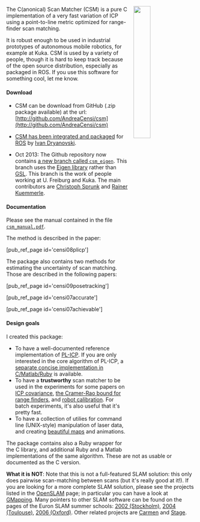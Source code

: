 
<img src="https://censi.science/pub/research/2007-plicp/sm_plicp_zoom_crop.gif" style='float:right; margin: 1em; width: 30%'/>
    
The C(anonical) Scan Matcher (CSM) is a pure C implementation of a very fast variation of ICP 
using a point-to-line metric optimized for range-finder scan matching.

It is robust enough to be used in industrial prototypes of autonomous
mobile robotics, for example at Kuka. CSM is used by a variety of people, though it is hard to keep track because of the open source distribution, especially as packaged in ROS. 
If you use this software for something cool, let me know.

#### Download

* CSM can be download from GitHub (.zip package available) at the url:  
  [http://github.com/AndreaCensi/csm](http://github.com/AndreaCensi/csm)

* [CSM has been integrated and packaged][stack] for [ROS] by [Ivan Dryanovski][ivan].

* Oct 2013: The Github repository now contains [a new branch called ``csm_eigen``](https://github.com/AndreaCensi/csm/tree/csm_eigen). 
This branch uses the [Eigen library](http://eigen.tuxfamily.org/index.php?title=Main_Page) rather than [GSL](http://www.gnu.org/software/gsl/). This branch is the work of people working at U. Freiburg and Kuka. The main contributors are [Christoph Sprunk](http://www.informatik.uni-freiburg.de/~sprunkc/) and [Rainer Kuemmerle](http://www.informatik.uni-freiburg.de/~kuemmerl/).

#### Documentation

Please see the manual contained in the file [``csm_manual.pdf``][manual]. 

[manual]: https://github.com/AndreaCensi/csm/blob/master/csm_manual.pdf

The method is described in the paper:

[pub_ref_page id='censi08plicp']

The package also contains two methods for estimating the
uncertainty of scan matching. Those are described in the following papers: 

[pub_ref_page id='censi09posetracking']

[pub_ref_page id='censi07accurate']

[pub_ref_page id='censi07achievable']


[stack]: http://www.ros.org/wiki/canonical_scan_matcher
[ivan]: http://robotics.ccny.cuny.edu/blog/People/Dryanovski
[ROS]: http://www.ros.org/
 
#### Design goals

I created this package:

- To have a well-documented reference implementation of [PL-ICP](https://purl.org/censi/2007/plicp). If you are only interested in the core algorithm of PL-ICP, a [separate concise implementation in C/Matlab/Ruby](https://purl.org/censi/2007/gpc) is available.
- To have a **trustworthy** scan matcher to be used in the experiments for some papers on [ICP covariance](https://purl.org/censi/2006/icpcov), [the Cramer-Rao bound for range finders](https://purl.org/censi/2006/accuracy), and [robot calibration](https://purl.org/censi/2007/calib).  For batch experiments, it's also useful that it's pretty fast.
- To have a collection of utilies for command line (UNIX-style) manipulation of laser data,
  and creating [beautiful maps][map-example] and animations.

The package contains also a Ruby wrapper for the C library, and additional Ruby and a Matlab implementations of the same algorithm. These are not as usable or documented as the C version.

**What it is NOT**: Note that this is not a full-featured SLAM solution: this only does pairwise scan-matching between scans (but it's really good at it!).
If you are looking for a more complete SLAM solution, please see the projects listed in the [OpenSLAM](http://www.openslam.org) page; in particular you can have a look at [GMapping]. 
Many pointers to other SLAM software can be found on the pages of the Euron SLAM summer schools: 
[2002 (Stockholm)](http://www.cas.kth.se/SLAM/),
[2004 (Toulouse)](http://www.laas.fr/SLAM/),
[2006 (Oxford)](http://www.robots.ox.ac.uk/~SSS06/Website/index.html).
Other related projects are [Carmen] and [Stage].

[map-example]: https://censi.science/pub/research/2007-plicp/laserazosSM3.log.pdf

[gmapping]: http://www.openslam.org/gmapping.html
[carmen]: http://carmen.sourceforge.net/
[stage]: http://playerstage.sourceforge.net/

